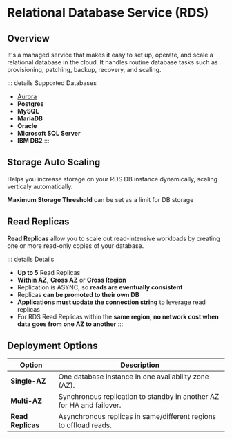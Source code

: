 # Relational Database Service (RDS)

## Overview

It's a managed service that makes it easy to set up, operate, and scale a relational database in the cloud. It handles routine database tasks such as provisioning, patching, backup, recovery, and scaling.

::: details Supported Databases
- [Aurora](/docs/cloud/aws/services/aurora.md)
- **Postgres**
- **MySQL**
- **MariaDB**
- **Oracle**
- **Microsoft SQL Server**
- **IBM DB2**
:::

## Storage Auto Scaling

Helps you increase storage on your RDS DB instance dynamically, scaling verticaly automatically.

**Maximum Storage Threshold** can be set as a limit for DB  storage

## Read Replicas

**Read Replicas** allow you to scale out read-intensive workloads by creating one or more read-only copies of your database.

::: details Details
- **Up to 5** Read Replicas
- **Within AZ,** **Cross AZ** or **Cross Region**
- Replication is ASYNC, so **reads are eventually consistent**
- Replicas **can be promoted to their own DB**
- **Applications must update the connection string** to leverage read replicas
- For RDS Read Replicas within the **same region**, **no network cost when data goes from one AZ to another**
:::

## Deployment Options

| Option             | Description                                                           |
|--------------------|-----------------------------------------------------------------------|
| **Single-AZ**      | One database instance in one availability zone (AZ).                  |
| **Multi-AZ**       | Synchronous replication to standby in another AZ for HA and failover. |
| **Read Replicas**  | Asynchronous replicas in same/different regions to offload reads.     |
